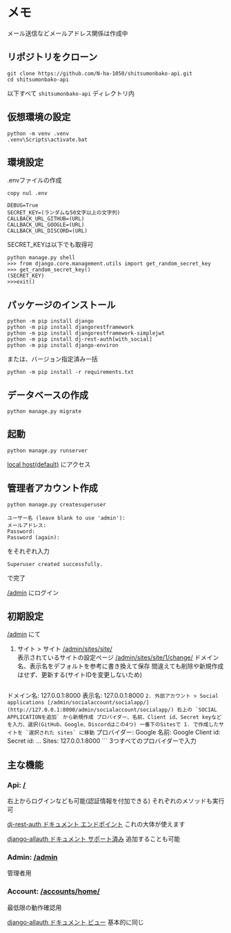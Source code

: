 # メモ
メール送信などメールアドレス関係は作成中

## リポジトリをクローン
```
git clone https://github.com/N-ha-1050/shitsumonbako-api.git
cd shitsumonbako-api
```
以下すべて `shitsumonbako-api` ディレクトリ内

## 仮想環境の設定
```
python -m venv .venv
.venv\Scripts\activate.bat
```

## 環境設定
.envファイルの作成
```
copy nul .env
```
```.env
DEBUG=True
SECRET_KEY=(ランダムな50文字以上の文字列)
CALLBACK_URL_GITHUB=(URL)
CALLBACK_URL_GOOGLE=(URL)
CALLBACK_URL_DISCORD=(URL)
```

SECRET_KEYは以下でも取得可
```
python manage.py shell
>>> from django.core.management.utils import get_random_secret_key
>>> get_random_secret_key()
(SECRET_KEY)
>>>exit()
```

## パッケージのインストール
```
python -m pip install django
python -m pip install djangorestframework
python -m pip install djangorestframework-simplejwt
python -m pip install dj-rest-auth[with_social]
python -m pip install django-environ
```

または、バージョン指定済み一括
```
python -m pip install -r requirements.txt
```

## データベースの作成
```
python manage.py migrate
```

## 起動
```
python manage.py runserver
```
[local host(default)](http://127.0.0.1:8000/) にアクセス

## 管理者アカウント作成
```
python manage.py createsuperuser
```
```
ユーザー名 (leave blank to use 'admin'): 
メールアドレス: 
Password:
Password (again):
```
をそれぞれ入力
```
Superuser created successfully.
```
で完了

[/admin](http://127.0.0.1:8000/admin/) にログイン

## 初期設定
[/admin](http://127.0.0.1:8000/admin/) にて
1. サイト > サイト [/admin/sites/site/](http://127.0.0.1:8000/admin/sites/site/)	
	表示されているサイトの設定ページ [/admin/sites/site/1/change/](http://127.0.0.1:8000/admin/sites/site/1/change/)
	ドメイン名、表示名をデフォルトを参考に書き換えて保存
	間違えても削除や新規作成はせず、更新する(サイトIDを変更しないため)
	```
ドメイン名: 127.0.0.1:8000
表示名: 127.0.0.1:8000
	```
2. 外部アカウント > Social applications [/admin/socialaccount/socialapp/](http://127.0.0.1:8000/admin/socialaccount/socialapp/)
	右上の `SOCIAL APPLICATIONを追加` から新規作成
	プロバイダー、名前、Client id、Secret keyなどを入力、選択(GitHub、Google、Discordはこの4つ)
	一番下のSitesで 1. で作成したサイトを `選択された sites` に移動
	```
プロバイダー: Google
名前: Google
Client id: 
Secret id: 
...
Sites: 127.0.0.1:8000
	```
	3つすべてのプロバイダーで入力

## 主な機能
### Api: [/](http://127.0.0.1:8000/)
右上からログインなども可能(認証情報を付加できる)
それぞれのメソッドも実行可

[dj-rest-auth ドキュメント エンドポイント](https://dj-rest-auth.readthedocs.io/en/latest/api_endpoints.html)
これの大体が使えます

[django-allauth ドキュメント サポート済み](https://django-allauth.readthedocs.io/en/latest/overview.html#supported-providers)
追加することも可能

### Admin: [/admin](http://127.0.0.1:8000/admin/)
管理者用

### Account: [/accounts/home/](http://127.0.0.1:8000/accounts/home/)
最低限の動作確認用

[django-allauth ドキュメント ビュー](https://django-allauth.readthedocs.io/en/latest/views.html)
基本的に同じ
